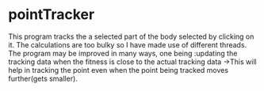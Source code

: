 # pointTracker
This program tracks the a selected part of the body selected by clicking on it. The calculations are too bulky so I have made use of different threads. The program may be improved in many ways, one being :updating the tracking data when the fitness is close to the actual tracking data ->This will help in tracking the point even when the point being tracked moves further(gets smaller).
